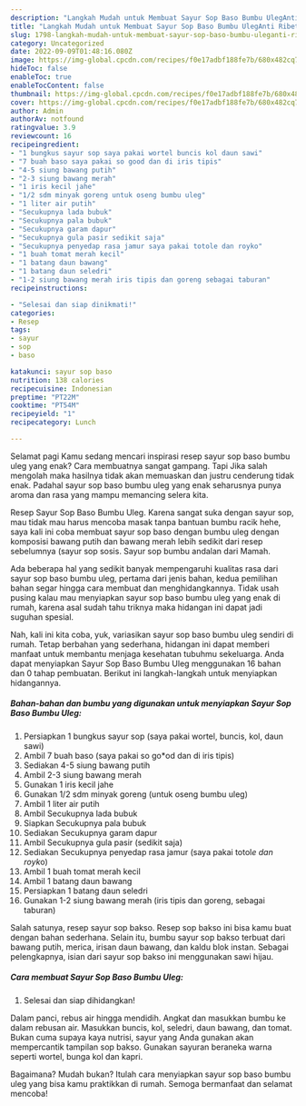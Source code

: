 ```yaml
---
description: "Langkah Mudah untuk Membuat Sayur Sop Baso Bumbu UlegAnti Ribet"
title: "Langkah Mudah untuk Membuat Sayur Sop Baso Bumbu UlegAnti Ribet"
slug: 1798-langkah-mudah-untuk-membuat-sayur-sop-baso-bumbu-uleganti-ribet
category: Uncategorized
date: 2022-09-09T01:48:16.080Z
image: https://img-global.cpcdn.com/recipes/f0e17adbf188fe7b/680x482cq70/sayur-sop-baso-bumbu-uleg-foto-resep-utama.jpg
hideToc: false
enableToc: true
enableTocContent: false
thumbnail: https://img-global.cpcdn.com/recipes/f0e17adbf188fe7b/680x482cq70/sayur-sop-baso-bumbu-uleg-foto-resep-utama.jpg
cover: https://img-global.cpcdn.com/recipes/f0e17adbf188fe7b/680x482cq70/sayur-sop-baso-bumbu-uleg-foto-resep-utama.jpg
author: Admin
authorAv: notfound
ratingvalue: 3.9
reviewcount: 16
recipeingredient:
- "1 bungkus sayur sop saya pakai wortel buncis kol daun sawi"
- "7 buah baso saya pakai so good dan di iris tipis"
- "4-5 siung bawang putih"
- "2-3 siung bawang merah"
- "1 iris kecil jahe"
- "1/2 sdm minyak goreng untuk oseng bumbu uleg"
- "1 liter air putih"
- "Secukupnya lada bubuk"
- "Secukupnya pala bubuk"
- "Secukupnya garam dapur"
- "Secukupnya gula pasir sedikit saja"
- "Secukupnya penyedap rasa jamur saya pakai totole dan royko"
- "1 buah tomat merah kecil"
- "1 batang daun bawang"
- "1 batang daun seledri"
- "1-2 siung bawang merah iris tipis dan goreng sebagai taburan"
recipeinstructions:

- "Selesai dan siap dinikmati!"
categories:
- Resep
tags:
- sayur
- sop
- baso

katakunci: sayur sop baso 
nutrition: 138 calories
recipecuisine: Indonesian
preptime: "PT22M"
cooktime: "PT54M"
recipeyield: "1"
recipecategory: Lunch

---
```



Selamat pagi Kamu sedang mencari inspirasi resep sayur sop baso bumbu uleg yang enak? Cara membuatnya sangat gampang. Tapi Jika salah mengolah maka hasilnya tidak akan memuaskan dan justru cenderung tidak enak. Padahal sayur sop baso bumbu uleg yang enak seharusnya punya aroma dan rasa yang mampu memancing selera kita.


Resep Sayur Sop Baso Bumbu Uleg. Karena sangat suka dengan sayur sop, mau tidak mau harus mencoba masak tanpa bantuan bumbu racik hehe, saya kali ini coba membuat sayur sop baso dengan bumbu uleg dengan komposisi bawang putih dan bawang merah lebih sedikit dari resep sebelumnya (sayur sop sosis. Sayur sop bumbu andalan dari Mamah.

Ada beberapa hal yang sedikit banyak mempengaruhi kualitas rasa dari sayur sop baso bumbu uleg, pertama dari jenis bahan, kedua pemilihan bahan segar hingga cara membuat dan menghidangkannya. Tidak usah pusing kalau mau menyiapkan sayur sop baso bumbu uleg yang enak di rumah, karena asal sudah tahu triknya maka hidangan ini dapat jadi suguhan spesial.


Nah, kali ini kita coba, yuk, variasikan sayur sop baso bumbu uleg sendiri di rumah. Tetap berbahan yang sederhana, hidangan ini dapat memberi manfaat untuk membantu menjaga kesehatan tubuhmu sekeluarga. Anda dapat menyiapkan Sayur Sop Baso Bumbu Uleg menggunakan 16 bahan dan 0 tahap pembuatan. Berikut ini langkah-langkah untuk menyiapkan hidangannya.

<!--inarticleads1-->

##### Bahan-bahan dan bumbu yang digunakan untuk menyiapkan Sayur Sop Baso Bumbu Uleg:

1. Persiapkan 1 bungkus sayur sop (saya pakai wortel, buncis, kol, daun sawi)
1. Ambil 7 buah baso (saya pakai so go*od dan di iris tipis)
1. Sediakan 4-5 siung bawang putih
1. Ambil 2-3 siung bawang merah
1. Gunakan 1 iris kecil jahe
1. Gunakan 1/2 sdm minyak goreng (untuk oseng bumbu uleg)
1. Ambil 1 liter air putih
1. Ambil Secukupnya lada bubuk
1. Siapkan Secukupnya pala bubuk
1. Sediakan Secukupnya garam dapur
1. Ambil Secukupnya gula pasir (sedikit saja)
1. Sediakan Secukupnya penyedap rasa jamur (saya pakai totol*e dan royk*o)
1. Ambil 1 buah tomat merah kecil
1. Ambil 1 batang daun bawang
1. Persiapkan 1 batang daun seledri
1. Gunakan 1-2 siung bawang merah (iris tipis dan goreng, sebagai taburan)


Salah satunya, resep sayur sop bakso. Resep sop bakso ini bisa kamu buat dengan bahan sederhana. Selain itu, bumbu sayur sop bakso terbuat dari bawang putih, merica, irisan daun bawang, dan kaldu blok instan. Sebagai pelengkapnya, isian dari sayur sop bakso ini menggunakan sawi hijau. 

<!--inarticleads2-->

##### Cara membuat Sayur Sop Baso Bumbu Uleg:


1. Selesai dan siap dihidangkan!

Dalam panci, rebus air hingga mendidih. Angkat dan masukkan bumbu ke dalam rebusan air. Masukkan buncis, kol, seledri, daun bawang, dan tomat. Bukan cuma supaya kaya nutrisi, sayur yang Anda gunakan akan mempercantik tampilan sop bakso. Gunakan sayuran beraneka warna seperti wortel, bunga kol dan kapri. 

Bagaimana? Mudah bukan? Itulah cara menyiapkan sayur sop baso bumbu uleg yang bisa kamu praktikkan di rumah. Semoga bermanfaat dan selamat mencoba!
